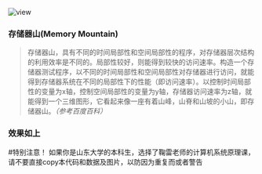 ![view](https://user-images.githubusercontent.com/40687850/229533883-4bf70d0f-bf77-4cc3-bc0b-439a60344c52.png)
### 存储器山(Memory Mountain)

> 存储器山，具有不同的时间局部性和空间局部性的程序，对存储器层次结构的利用效率是不同的。局部性较好，则能得到较快的访问速率。构造一个存储器测试程序，以不同的时间局部性和空间局部性对存储器进行访问，就能得到存储器系统在不同的局部性下的性能（即访问速率）。以控制时间局部性的变量为x轴，控制空间局部性的变量为y轴，存储器访问速率为z轴，就能得到一个三维图形，它看起来像一座有着山峰，山脊和山坡的小山，即存储器山。*（参考百度百科）*
> 

### 效果如上


#特别注意！
如果你是山东大学的本科生，选择了鞠雷老师的计算机系统原理课，请不要直接copy本代码和数据及图片，以防因为重复而或者警告

​    
